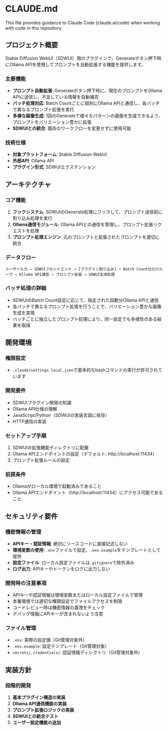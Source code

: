 # CLAUDE.md

This file provides guidance to Claude Code (claude.ai/code) when working with code in this repository.

## プロジェクト概要

Stable Diffusion WebUI（SDWUI）用のプラグインで、Generateボタン押下時にOllama APIを使用してプロンプトを自動拡張する機能を提供します。

### 主要機能
- **プロンプト自動拡張**: Generateボタン押下時に、現在のプロンプトをOllama APIに送信し、不足している情報を自動補完
- **バッチ処理対応**: Batch Countごとに個別にOllama APIと通信し、各バッチで異なるプロンプト拡張を実行
- **多様な画像生成**: 1回のGenerateで様々なパターンの画像を生成できるよう、プロンプトをバリエーション豊かに拡張
- **SDWUIとの統合**: 既存のワークフローを変更せずに使用可能

### 技術仕様
- **対象プラットフォーム**: Stable Diffusion WebUI
- **外部API**: Ollama API
- **プラグイン形式**: SDWUIエクステンション

## アーキテクチャ

### コア機能
1. **フックシステム**: SDWUIのGenerate処理にフックして、プロンプト送信前に割り込み処理を実行
2. **Ollama通信モジュール**: Ollama APIとの通信を管理し、プロンプト拡張リクエストを処理
3. **プロンプト処理エンジン**: 元のプロンプトと拡張されたプロンプトを適切に統合

### データフロー
```
ユーザー入力 → SDWUIフロントエンド → [プラグイン割り込み] → Batch Count分だけループ → Ollama API通信 → プロンプト拡張 → SDWUI生成処理
```

### バッチ処理の詳細
- SDWUIのBatch Count設定に応じて、指定された回数分Ollama APIと通信
- 各バッチで異なるプロンプト拡張を行うことで、バリエーション豊かな画像生成を実現
- バッチごとに独立したプロンプト処理により、同一設定でも多様性のある結果を取得

## 開発環境

### 権限設定
- `.claude/settings.local.json`で基本的なbashコマンドの実行が許可されています

### 開発要件
- SDWUIプラグイン開発の知識
- Ollama API仕様の理解
- JavaScript/Python（SDWUIの実装言語に依存）
- HTTP通信の実装

### セットアップ手順
1. SDWUIの拡張機能ディレクトリに配置
2. Ollama APIエンドポイントの設定（デフォルト: http://localhost:11434）
3. プロンプト拡張ルールの設定

### 前提条件
- Ollamaがローカル環境で起動済みであること
- Ollama APIエンドポイント（http://localhost:11434）にアクセス可能であること

## セキュリティ要件

### 機密情報の管理
- **APIキー・認証情報**: 絶対にソースコードに直接記述しない
- **環境変数の使用**: `.env`ファイルで設定、`.env.example`をテンプレートとして提供
- **設定ファイル**: ローカル設定ファイルは`.gitignore`で除外済み
- **ログ出力**: APIキーやトークンをログに出力しない

### 開発時の注意事項
- APIキーや認証情報は環境変数またはローカル設定ファイルで管理
- 本番環境では適切な権限設定でファイルアクセスを制限
- コードレビュー時は機密情報の漏洩をチェック
- デバッグ情報にAPIキーが含まれないよう注意

### ファイル管理
- `.env`: 実際の設定値（Git管理対象外）
- `.env.example`: 設定テンプレート（Git管理対象）
- `secrets/`, `credentials/`: 認証情報ディレクトリ（Git管理対象外）

## 実装方針

### 段階的開発
1. **基本プラグイン構造の実装**
2. **Ollama API通信機能の実装**
3. **プロンプト拡張ロジックの実装**
4. **SDWUIとの統合テスト**
5. **ユーザー設定機能の追加**